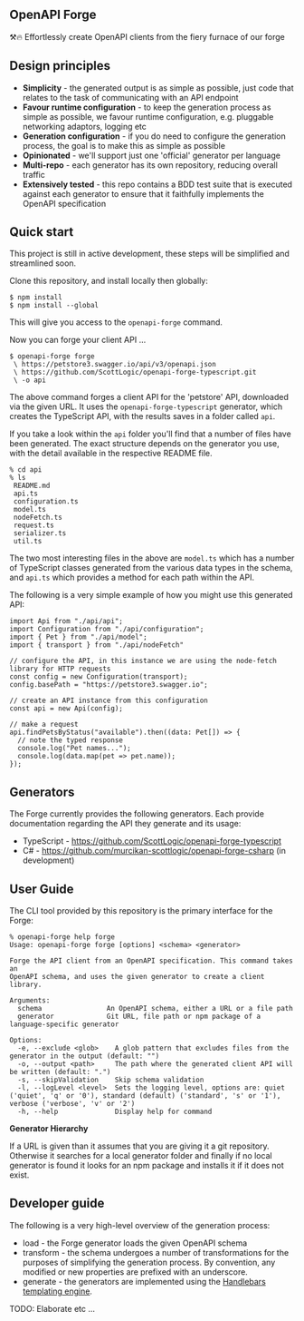 ## OpenAPI Forge

⚒️🔥 Effortlessly create OpenAPI clients from the fiery furnace of our forge

## Design principles

- **Simplicity** - the generated output is as simple as possible, just code that relates to the task of communicating with an API endpoint
- **Favour runtime configuration** - to keep the generation process as simple as possible, we favour runtime configuration, e.g. pluggable networking adaptors, logging etc
- **Generation configuration** - if you do need to configure the generation process, the goal is to make this as simple as possible
- **Opinionated** - we'll support just one 'official' generator per language
- **Multi-repo** - each generator has its own repository, reducing overall traffic
- **Extensively tested** - this repo contains a BDD test suite that is executed against each generator to ensure that it faithfully implements the OpenAPI specification

## Quick start

This project is still in active development, these steps will be simplified and streamlined soon.

Clone this repository, and install locally then globally:

```
$ npm install
$ npm install --global
```

This will give you access to the `openapi-forge` command.

Now you can forge your client API ...

```
$ openapi-forge forge
 \ https://petstore3.swagger.io/api/v3/openapi.json
 \ https://github.com/ScottLogic/openapi-forge-typescript.git
 \ -o api
```

The above command forges a client API for the 'petstore' API, downloaded via the given URL. It uses the `openapi-forge-typescript` generator, which creates the TypeScript API, with the results saves in a folder called `api`.

If you take a look within the `api` folder you'll find that a number of files have been generated. The exact structure depends on the generator you use, with the detail available in the respective README file.

```
% cd api
% ls
 README.md
 api.ts
 configuration.ts
 model.ts
 nodeFetch.ts
 request.ts
 serializer.ts
 util.ts
```

The two most interesting files in the above are `model.ts` which has a number of TypeScript classes generated from the various data types in the schema, and `api.ts` which provides a method for each path within the API.

The following is a very simple example of how you might use this generated API:

```
import Api from "./api/api";
import Configuration from "./api/configuration";
import { Pet } from "./api/model";
import { transport } from "./api/nodeFetch"

// configure the API, in this instance we are using the node-fetch library for HTTP requests
const config = new Configuration(transport);
config.basePath = "https://petstore3.swagger.io";

// create an API instance from this configuration
const api = new Api(config);

// make a request
api.findPetsByStatus("available").then((data: Pet[]) => {
  // note the typed response
  console.log("Pet names...");
  console.log(data.map(pet => pet.name));
});
```

## Generators

The Forge currently provides the following generators. Each provide documentation regarding the API they generate and its usage:

- TypeScript - https://github.com/ScottLogic/openapi-forge-typescript
- C# - https://github.com/murcikan-scottlogic/openapi-forge-csharp (in development)

## User Guide

The CLI tool provided by this repository is the primary interface for the Forge:

```
% openapi-forge help forge
Usage: openapi-forge forge [options] <schema> <generator>

Forge the API client from an OpenAPI specification. This command takes an
OpenAPI schema, and uses the given generator to create a client library.

Arguments:
  schema                An OpenAPI schema, either a URL or a file path
  generator             Git URL, file path or npm package of a language-specific generator

Options:
  -e, --exclude <glob>    A glob pattern that excludes files from the generator in the output (default: "")
  -o, --output <path>     The path where the generated client API will be written (default: ".")
  -s, --skipValidation    Skip schema validation
  -l, --logLevel <level>  Sets the logging level, options are: quiet ('quiet', 'q' or '0'), standard (default) ('standard', 's' or '1'), verbose ('verbose', 'v' or '2')
  -h, --help              Display help for command
```

**Generator Hierarchy**

If a URL is given than it assumes that you are giving it a git repository. Otherwise it searches for a local generator folder and finally if no local generator is found it looks for an npm package and installs it if it does not exist.

## Developer guide

The following is a very high-level overview of the generation process:

- load - the Forge generator loads the given OpenAPI schema
- transform - the schema undergoes a number of transformations for the purposes of simplifying the generation process. By convention, any modified or new properties are prefixed with an underscore.
- generate - the generators are implemented using the [Handlebars templating engine](https://handlebarsjs.com/).

TODO: Elaborate etc ...
